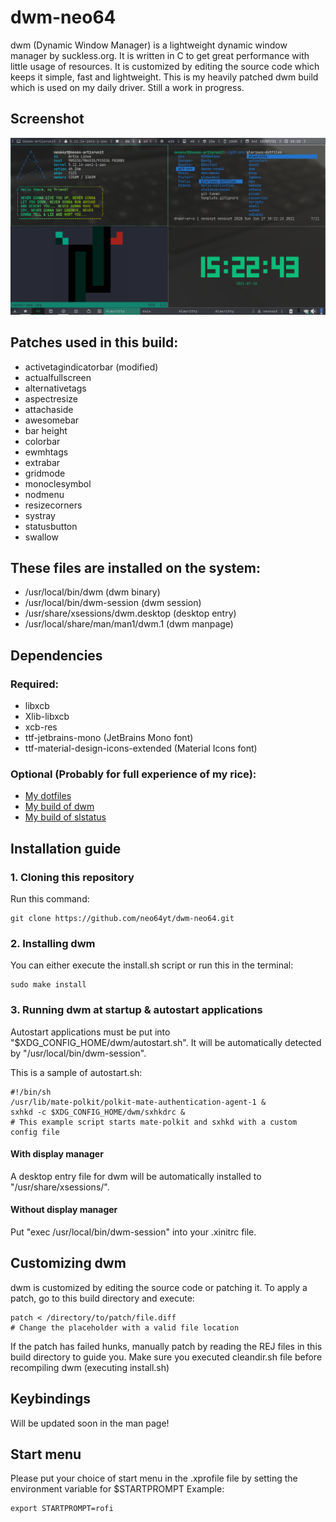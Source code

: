# dwm-neo64
dwm (Dynamic Window Manager) is a lightweight dynamic window manager by suckless.org. It is written in C to get great performance with little usage of resources. It is customized by editing the source code which keeps it simple, fast and lightweight. This is my heavily patched dwm build which is used on my daily driver. Still a work in progress.

## Screenshot
![screenshot](dwm.png)

## Patches used in this build:
* activetagindicatorbar (modified)
* actualfullscreen
* alternativetags
* aspectresize
* attachaside
* awesomebar
* bar height
* colorbar
* ewmhtags
* extrabar
* gridmode
* monoclesymbol
* nodmenu
* resizecorners
* systray
* statusbutton
* swallow

## These files are installed on the system:
* /usr/local/bin/dwm (dwm binary)
* /usr/local/bin/dwm-session (dwm session)
* /usr/share/xsessions/dwm.desktop (desktop entry)
* /usr/local/share/man/man1/dwm.1 (dwm manpage)

## Dependencies
### Required:
* libxcb
* Xlib-libxcb
* xcb-res
* ttf-jetbrains-mono (JetBrains Mono font)
* ttf-material-design-icons-extended (Material Icons font)

### Optional (Probably for full experience of my rice):
* [My dotfiles](https://github.com/neo64yt/dotfiles)
* [My build of dwm](https://github.com/neo64yt/dmenu-neo64)
* [My build of slstatus](https://github.com/neo64yt/slstatus-neo64)

## Installation guide

### 1. Cloning this repository
Run this command:
```
git clone https://github.com/neo64yt/dwm-neo64.git
```

### 2. Installing dwm
You can either execute the install.sh script or run this in the terminal:
```
sudo make install 
```

### 3. Running dwm at startup & autostart applications
Autostart applications must be put into "$XDG_CONFIG_HOME/dwm/autostart.sh". It will be automatically detected by "/usr/local/bin/dwm-session".

This is a sample of autostart.sh:
```
#!/bin/sh
/usr/lib/mate-polkit/polkit-mate-authentication-agent-1 &
sxhkd -c $XDG_CONFIG_HOME/dwm/sxhkdrc &
# This example script starts mate-polkit and sxhkd with a custom config file
```

#### With display manager
A desktop entry file for dwm will be automatically installed to "/usr/share/xsessions/".

#### Without display manager
Put "exec /usr/local/bin/dwm-session" into your .xinitrc file.

## Customizing dwm
dwm is customized by editing the source code or patching it. To apply a patch, go to this build directory and execute:
```
patch < /directory/to/patch/file.diff
# Change the placeholder with a valid file location
```
If the patch has failed hunks, manually patch by reading the REJ files in this build directory to guide you.
Make sure you executed cleandir.sh file before recompiling dwm (executing install.sh)

## Keybindings
Will be updated soon in the man page!

## Start menu 
Please put your choice of start menu in the .xprofile file by setting the environment variable for $STARTPROMPT
Example:
```
export STARTPROMPT=rofi
```

